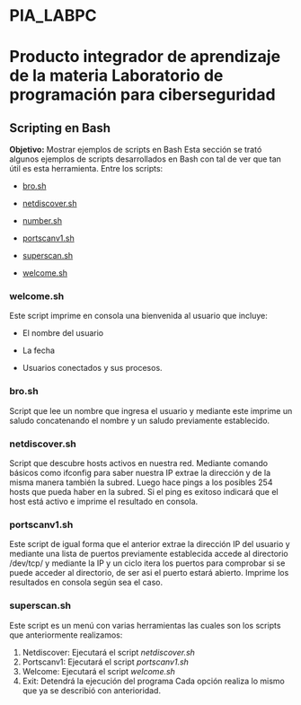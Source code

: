 # PIA_LABPC
# Producto integrador de aprendizaje de la materia Laboratorio de programación para ciberseguridad
## Scripting en Bash
**Objetivo:** Mostrar ejemplos de scripts en Bash
Esta sección se trató algunos ejemplos de scripts desarrollados en Bash con tal de ver que tan útil es esta herramienta.
Entre los scripts:
- [bro.sh]()
* [netdiscover.sh]()
+ [number.sh]()
- [portscanv1.sh]()
* [superscan.sh]()
+ [welcome.sh]()

### welcome.sh
Este script imprime en consola una bienvenida al usuario que incluye:
- El nombre del usuario
* La fecha
+ Usuarios conectados y sus procesos.

### bro.sh
Script que lee un nombre que ingresa el usuario y mediante este imprime un saludo concatenando el nombre y un saludo previamente establecido.

### netdiscover.sh
Script que descubre hosts activos en nuestra red. Mediante comando básicos como ifconfig para saber nuestra IP extrae la dirección y de la misma manera también la subred. Luego hace pings a los posibles 254 hosts que pueda haber en la subred. Si el ping es exitoso indicará que el host está activo e imprime el resultado en consola.

### portscanv1.sh
Este script de igual forma que el anterior extrae la dirección IP del usuario y mediante una lista de puertos previamente establecida accede al directorio /dev/tcp/ y mediante la IP y un ciclo itera los puertos para comprobar si se puede acceder al directorio, de ser asi el puerto estará abierto. Imprime los resultados en consola según sea el caso.


### superscan.sh
Este script es un menú con varias herramientas las cuales son los scripts que anteriormente realizamos:
1. Netdiscover: Ejecutará el script *netdiscover.sh*
2. Portscanv1: Ejecutará el script *portscanv1.sh*
3. Welcome: Ejecutará el script *welcome.sh*
4. Exit: Detendrá la ejecución del programa
Cada opción realiza lo mismo que ya se describió con anterioridad.

